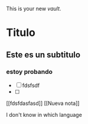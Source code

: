 This is your new *vault*.
# Titulo
## Este es un subtitulo
### estoy probando

- [ ] fdsfsdf
- [ ]
[[fdsfdasfasd]]
[[Nueva nota]]

I don't know in which language 


